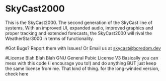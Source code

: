 # SkyCast2000
This is the SkyCast2000. The second generation of the SkyCast line of systems. With an improved UI, expanded audio, improved graphics and proper tracking and extended forecasts, the SkyCast2000 will rival the WeatherStar3000 in terms of functionality.

#Got Bugs?
Report them with Issues! Or Email us at skycast@boredom.dev

#License
Blah Blah Blah GNU General Pubic License V3 Basically you can mess with this code (I encourage you to!) and do anything BUT just keep the same license from me. That kind of thing. for the long-winded version, check here
